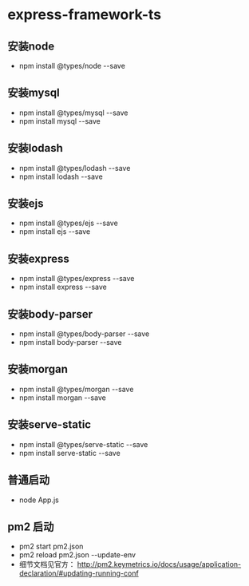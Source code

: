 # express-framework-ts

## 安装node
- npm install @types/node --save

## 安装mysql
- npm install @types/mysql --save
- npm install mysql --save

## 安装lodash
- npm install @types/lodash --save
- npm install lodash --save

## 安装ejs
- npm install @types/ejs --save
- npm install ejs --save

## 安装express
- npm install @types/express --save
- npm install express --save

## 安装body-parser
- npm install @types/body-parser --save
- npm install body-parser --save

## 安装morgan
- npm install @types/morgan --save
- npm install morgan --save


## 安装serve-static
- npm install @types/serve-static --save
- npm install serve-static --save

## 普通启动
- node App.js

## pm2  启动
- pm2 start pm2.json
- pm2 reload pm2.json   --update-env
- 细节文档见官方： http://pm2.keymetrics.io/docs/usage/application-declaration/#updating-running-conf
